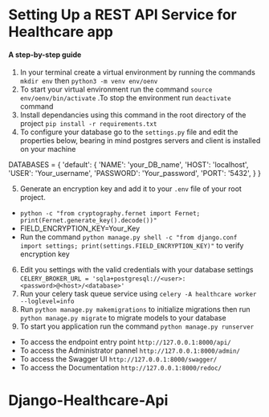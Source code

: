 # Setting Up a REST API Service for Healthcare app
#### A step-by-step guide
1. In your terminal create a virtual environment by running the commands `mkdir env` then `python3 -m venv env/oenv`
2. To start your virtual environment run the command `source env/oenv/bin/activate` .To stop the environment run `deactivate` command
3. Install dependancies using this command in the root directory of the project `pip install -r requirements.txt`
4. To configure your database go to the `settings.py` file and edit the properties below, bearing in mind postgres servers and client is installed on your machine 

DATABASES = {
    'default': {
        'NAME': 'your_DB_name',
        'HOST': 'localhost',
        'USER': 'Your_username',
        'PASSWORD': 'Your_password',
        'PORT': '5432',
    }
}

5. Generate an encryption key and add it to your `.env` file of your root project.
- `python -c "from cryptography.fernet import Fernet; print(Fernet.generate_key().decode())"`
- FIELD_ENCRYPTION_KEY=Your_Key
- Run the command `python manage.py shell -c "from django.conf import settings; print(settings.FIELD_ENCRYPTION_KEY)"` to verify encryption key

6. Edit you settings with the valid credentials with your database settings `CELERY_BROKER_URL = 'sqla+postgresql://<user>:<password>@<host>/<database>'`
7. Run your celery task queue service using `celery -A healthcare worker --loglevel=info`
8. Run `python manage.py makemigrations` to initialize migrations then run `python manage.py migrate` to migrate models to your database
9. To start you application run the command `python manage.py runserver`
- To access the endpoint entry point `http://127.0.0.1:8000/api/`
- To access the Administrator pannel `http://127.0.0.1:8000/admin/`
- To access the Swagger UI `http://127.0.0.1:8000/swagger/`
- To access the Documentation `http://127.0.0.1:8000/redoc/`

# Django-Healthcare-Api
